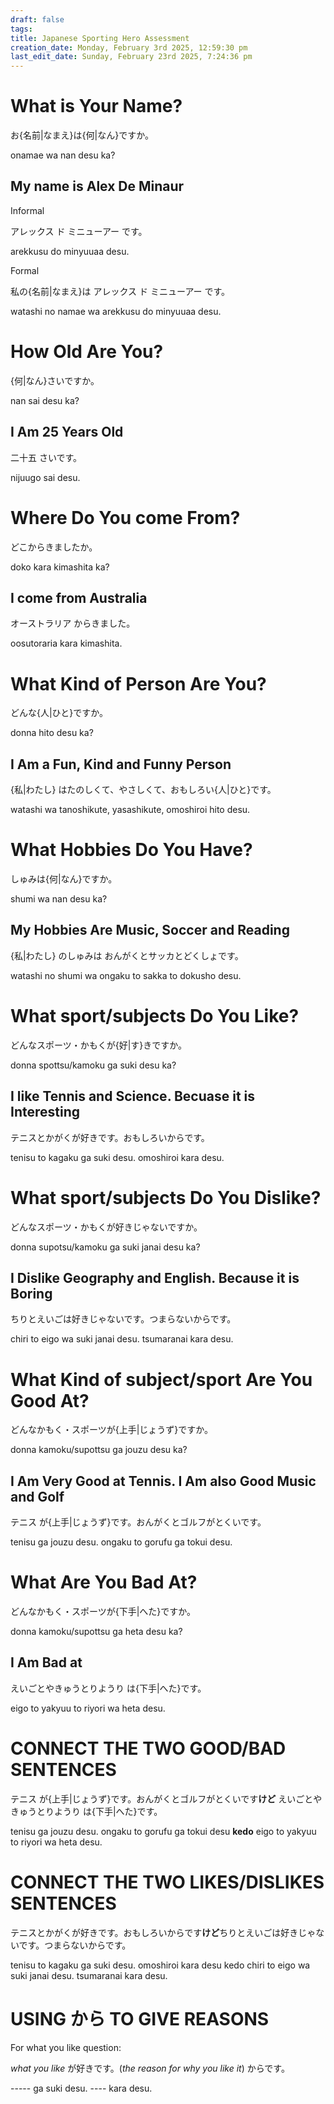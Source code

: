 ```yaml
---
draft: false
tags:
title: Japanese Sporting Hero Assessment
creation_date: Monday, February 3rd 2025, 12:59:30 pm
last_edit_date: Sunday, February 23rd 2025, 7:24:36 pm
---
```


# What is Your Name?

お{名前|なまえ}は{何|なん}ですか。

onamae wa nan desu ka?

## My name is Alex De Minaur

Informal

アレックス ド ミニューアー です。

arekkusu do minyuuaa desu.

Formal

私の{名前|なまえ}は アレックス ド ミニューアー です。

watashi no namae wa arekkusu do minyuuaa desu.

# How Old Are You?

{何|なん}さいですか。

nan sai desu ka?

## I Am 25 Years Old

二十五 さいです。

nijuugo sai desu.

# Where Do You come From?

どこからきましたか。

doko kara kimashita ka?

## I come from Australia

オーストラリア からきました。

oosutoraria kara kimashita.

# What Kind of Person Are You?

どんな{人|ひと}ですか。

donna hito desu ka?

## I Am a Fun, Kind and Funny Person

{私|わたし} はたのしくて、やさしくて、おもしろい{人|ひと}です。

watashi wa tanoshikute, yasashikute, omoshiroi hito desu.

# What Hobbies Do You Have?

しゅみは{何|なん}ですか。

shumi wa nan desu ka?

## My Hobbies Are Music, Soccer and Reading

{私|わたし} のしゅみは おんがくとサッカとどくしょです。

 watashi no shumi wa ongaku to sakka to dokusho desu.

# What sport/subjects Do You Like?

どんなスポーツ・かもくが{好|す}きですか。

donna spottsu/kamoku ga suki desu ka?

## I like Tennis and Science. Becuase it is Interesting

テニスとかがくが好きです。おもしろいからです。

tenisu to kagaku ga suki desu. omoshiroi kara desu.

# What sport/subjects Do You Dislike?

どんなスポーツ・かもくが好きじゃないですか。

donna supotsu/kamoku ga suki janai desu ka?

## I Dislike Geography and English. Because it is Boring

ちりとえいごは好きじゃないです。つまらないからです。

chiri to eigo wa suki janai desu. tsumaranai kara desu.

# What Kind of subject/sport Are You Good At?

どんなかもく・スポーツが{上手|じょうず}ですか。

donna kamoku/supottsu ga jouzu desu ka?

## I Am Very Good at Tennis. I Am also Good Music and Golf

テニス が{上手|じょうず}です。おんがくとゴルフがとくいです。

tenisu ga jouzu desu. ongaku to gorufu ga tokui desu.

# What Are You Bad At?

どんなかもく・スポーツが{下手|へた}ですか。

donna kamoku/supottsu ga heta desu ka?

## I Am Bad at

えいごとやきゅうとりようり は{下手|へた}です。

eigo to yakyuu to riyori wa heta desu.

# CONNECT THE TWO GOOD/BAD SENTENCES

テニス が{上手|じょうず}です。おんがくとゴルフがとくいです**けど** えいごとやきゅうとりようり は{下手|へた}です。

tenisu ga jouzu desu. ongaku to gorufu ga tokui desu **kedo** eigo to yakyuu to riyori wa heta desu.

# CONNECT THE TWO LIKES/DISLIKES SENTENCES

テニスとかがくが好きです。おもしろいからです**けど**ちりとえいごは好きじゃないです。つまらないからです。

tenisu to kagaku ga suki desu. omoshiroi kara desu kedo chiri to eigo wa suki janai desu. tsumaranai kara desu.

# USING から TO GIVE REASONS

For what you like question:

*what you like* が好きです。(*the reason for why you like it*) からです。

----- ga suki desu. ---- kara desu.
